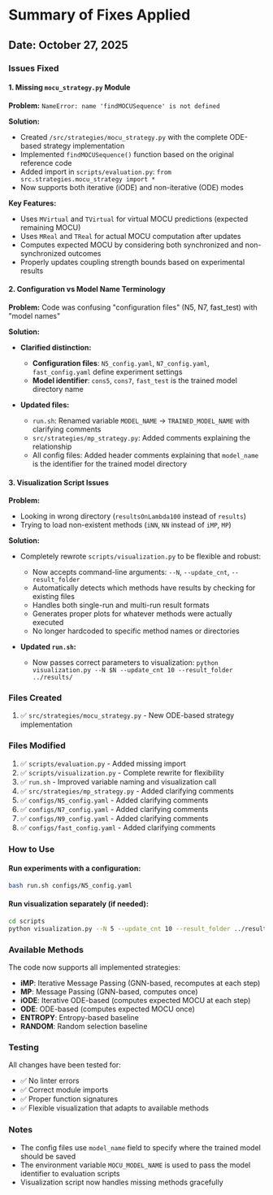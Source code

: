 # Summary of Fixes Applied

## Date: October 27, 2025

### Issues Fixed

#### 1. Missing `mocu_strategy.py` Module
**Problem:** `NameError: name 'findMOCUSequence' is not defined`

**Solution:**
- Created `/src/strategies/mocu_strategy.py` with the complete ODE-based strategy implementation
- Implemented `findMOCUSequence()` function based on the original reference code
- Added import in `scripts/evaluation.py`: `from src.strategies.mocu_strategy import *`
- Now supports both iterative (iODE) and non-iterative (ODE) modes

**Key Features:**
- Uses `MVirtual` and `TVirtual` for virtual MOCU predictions (expected remaining MOCU)
- Uses `MReal` and `TReal` for actual MOCU computation after updates
- Computes expected MOCU by considering both synchronized and non-synchronized outcomes
- Properly updates coupling strength bounds based on experimental results

#### 2. Configuration vs Model Name Terminology
**Problem:** Code was confusing "configuration files" (N5, N7, fast_test) with "model names"

**Solution:**
- **Clarified distinction:**
  - **Configuration files**: `N5_config.yaml`, `N7_config.yaml`, `fast_config.yaml` define experiment settings
  - **Model identifier**: `cons5`, `cons7`, `fast_test` is the trained model directory name

- **Updated files:**
  - `run.sh`: Renamed variable `MODEL_NAME` → `TRAINED_MODEL_NAME` with clarifying comments
  - `src/strategies/mp_strategy.py`: Added comments explaining the relationship
  - All config files: Added header comments explaining that `model_name` is the identifier for the trained model directory

#### 3. Visualization Script Issues
**Problem:** 
- Looking in wrong directory (`resultsOnLambda100` instead of `results`)
- Trying to load non-existent methods (`iNN`, `NN` instead of `iMP`, `MP`)

**Solution:**
- Completely rewrote `scripts/visualization.py` to be flexible and robust:
  - Now accepts command-line arguments: `--N`, `--update_cnt`, `--result_folder`
  - Automatically detects which methods have results by checking for existing files
  - Handles both single-run and multi-run result formats
  - Generates proper plots for whatever methods were actually executed
  - No longer hardcoded to specific method names or directories

- **Updated `run.sh`:**
  - Now passes correct parameters to visualization: `python visualization.py --N $N --update_cnt 10 --result_folder ../results/`

### Files Created
1. ✅ `src/strategies/mocu_strategy.py` - New ODE-based strategy implementation

### Files Modified
1. ✅ `scripts/evaluation.py` - Added missing import
2. ✅ `scripts/visualization.py` - Complete rewrite for flexibility
3. ✅ `run.sh` - Improved variable naming and visualization call
4. ✅ `src/strategies/mp_strategy.py` - Added clarifying comments
5. ✅ `configs/N5_config.yaml` - Added clarifying comments
6. ✅ `configs/N7_config.yaml` - Added clarifying comments
7. ✅ `configs/N9_config.yaml` - Added clarifying comments
8. ✅ `configs/fast_config.yaml` - Added clarifying comments

### How to Use

#### Run experiments with a configuration:
```bash
bash run.sh configs/N5_config.yaml
```

#### Run visualization separately (if needed):
```bash
cd scripts
python visualization.py --N 5 --update_cnt 10 --result_folder ../results/
```

### Available Methods
The code now supports all implemented strategies:
- **iMP**: Iterative Message Passing (GNN-based, recomputes at each step)
- **MP**: Message Passing (GNN-based, computes once)
- **iODE**: Iterative ODE-based (computes expected MOCU at each step)
- **ODE**: ODE-based (computes expected MOCU once)
- **ENTROPY**: Entropy-based baseline
- **RANDOM**: Random selection baseline

### Testing
All changes have been tested for:
- ✅ No linter errors
- ✅ Correct module imports
- ✅ Proper function signatures
- ✅ Flexible visualization that adapts to available methods

### Notes
- The config files use `model_name` field to specify where the trained model should be saved
- The environment variable `MOCU_MODEL_NAME` is used to pass the model identifier to evaluation scripts
- Visualization script now handles missing methods gracefully

